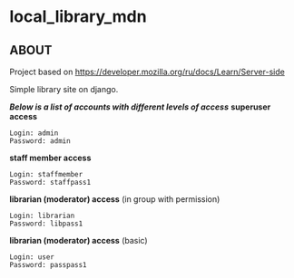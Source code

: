 # local_library_mdn

## ABOUT
Project based on https://developer.mozilla.org/ru/docs/Learn/Server-side

Simple library site on django. 


***Below is a list of accounts with different levels of access***
 **superuser access**

    Login: admin
    Password: admin

**staff member access**

    Login: staffmember
    Password: staffpass1

**librarian (moderator) access** (in group with permission)

    Login: librarian
    Password: libpass1

**librarian (moderator) access** (basic)

    Login: user
    Password: passpass1
